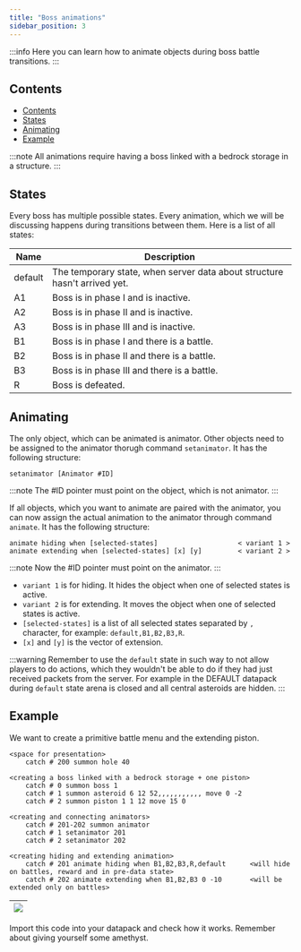 ```yaml
---
title: "Boss animations"
sidebar_position: 3
---
```


:::info
Here you can learn how to animate objects during boss
battle transitions.
:::

## Contents

- [Contents](#contents)
- [States](#states)
- [Animating](#animating)
- [Example](#example)

:::note
All animations require having a boss linked with a bedrock storage in a structure.
:::

## States

Every boss has multiple possible states. Every animation, which we will be discussing happens during transitions between them.
Here is a list of all states:

| Name    | Description                                                               |
| ------- | ------------------------------------------------------------------------- |
| default | The temporary state, when server data about structure hasn't arrived yet. |
| A1      | Boss is in phase I and is inactive.                                       |
| A2      | Boss is in phase II and is inactive.                                      |
| A3      | Boss is in phase III and is inactive.                                     |
| B1      | Boss is in phase I and there is a battle.                                 |
| B2      | Boss is in phase II and there is a battle.                                |
| B3      | Boss is in phase III and there is a battle.                               |
| R       | Boss is defeated.                                                         |

## Animating

The only object, which can be animated is animator. Other objects
need to be assigned to the animator thorugh command `setanimator`.
It has the following structure:

```text
setanimator [Animator #ID]
```

:::note
The #ID pointer must point on the object, which is not animator.
:::

If all objects, which you want to animate are paired with the animator,
you can now assign the actual animation to the animator through command `animate`.
It has the following structure:

```text
animate hiding when [selected-states]                    < variant 1 >
animate extending when [selected-states] [x] [y]         < variant 2 >
```

:::note
Now the #ID pointer must point on the animator.
:::

+ `variant 1` is for hiding. It hides the object when one of selected states is active.
+ `variant 2` is for extending. It moves the object when one of selected states is active.
+ `[selected-states]` is a list of all selected states separated by `,` character, for example: `default,B1,B2,B3,R`.
+ `[x]` and `[y]` is the vector of extension.

:::warning
Remember to use the `default` state in such way to not allow players to do actions, which they wouldn't be able to do if they had just received packets from the server.
For example in the DEFAULT datapack during `default` state arena is closed and all central asteroids are hidden.
:::

## Example

We want to create a primitive battle menu and the extending piston.

```text showLineNumbers
<space for presentation>
    catch # 200 summon hole 40

<creating a boss linked with a bedrock storage + one piston>
    catch # 0 summon boss 1
    catch # 1 summon asteroid 6 12 52,,,,,,,,,,, move 0 -2
    catch # 2 summon piston 1 1 12 move 15 0

<creating and connecting animators>
    catch # 201-202 summon animator
    catch # 1 setanimator 201
    catch # 2 setanimator 202

<creating hiding and extending animation>
    catch # 201 animate hiding when B1,B2,B3,R,default      <will hide on battles, reward and in pre-data state>
    catch # 202 animate extending when B1,B2,B3 0 -10       <will be extended only on battles>

```

|![](/img/seon/animation1.png)  |
| --- |

Import this code into your datapack and check how it works. Remember about giving yourself some amethyst.
